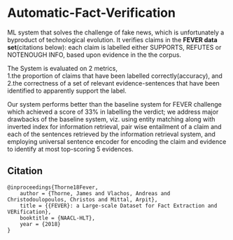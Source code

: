 # Automatic-Fact-Verification

ML system that solves the challenge of fake news, which is unfortunately a byproduct of technological evolution. It verifies claims in the **FEVER data set**(citations below): each claim is labelled either SUPPORTS, REFUTES or NOTENOUGH INFO, based upon evidence in the the corpus.  

The System is evaluated on 2 metrics,  
1.the proportion of claims that have been labelled correctly(accuracy), and  
2.the correctness of a set of relevant evidence-sentences that have been identified to apparently support the label.  

Our system performs better than the baseline system for FEVER challenge which achieved a score of 33% in labelling the verdict; we address major drawbacks of the baseline system, viz. using entity matching along with inverted index for information retrieval, pair wise entailment of a claim and each of the sentences retrieved by the information retrieval system, and
employing universal sentence encoder for encoding the claim and evidence to identify at most top-scoring 5 evidences.


## Citation
```
@inproceedings{Thorne18Fever,  
    author = {Thorne, James and Vlachos, Andreas and Christodoulopoulos, Christos and Mittal, Arpit},  
    title = {{FEVER}: a Large-scale Dataset for Fact Extraction and VERification},  
    booktitle = {NAACL-HLT},  
    year = {2018}  
}
```
